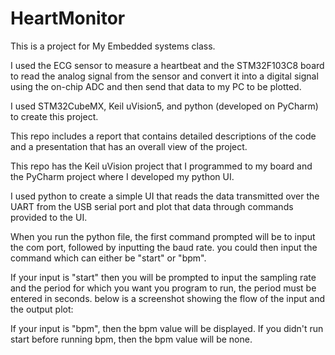 # HeartMonitor

This is a project for My Embedded systems class.

I used the ECG sensor to measure a heartbeat and the STM32F103C8 board to read the analog signal from the sensor and convert it into a digital signal using the on-chip ADC and then send that data to my PC to be plotted.

I used STM32CubeMX, Keil uVision5, and python (developed on PyCharm) to create this project.

This repo includes a report that contains detailed descriptions of the code and a presentation that has an overall view of the project. 

This repo has the Keil uVision project that I programmed to my board and the PyCharm project where I developed my python UI.

I used python to create a simple UI that reads the data transmitted over the UART from the USB serial port and plot that data through commands provided to the UI.

When you run the python file, the first command prompted will be to input the com port, followed by inputting the baud rate. you could then input the command which can either be "start" or "bpm". 

If your input is "start" then you will be prompted to input the sampling rate and the period for which you want you program to run, the period must be entered in seconds. below is a screenshot showing the flow of the input and the output plot:


If your input is "bpm", then the bpm value will be displayed. If you didn't run start before running bpm, then the bpm value will be none.
